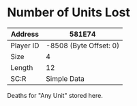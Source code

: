 
#  Number of Units Lost
Address   | 581E74
----------|-------------
Player ID | -8508 (Byte Offset: 0)
Size 	  | 4
Length 	  | 12
SC:R      | Simple Data

Deaths for "Any Unit" stored here.
